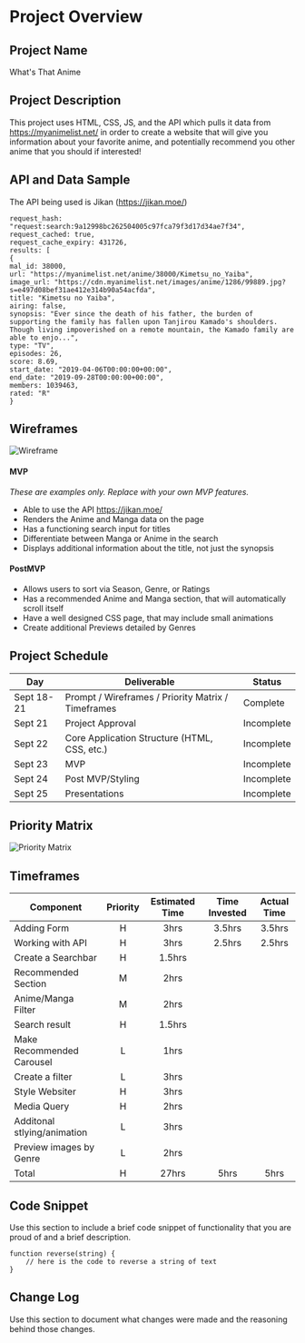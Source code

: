 # Project Overview

## Project Name

What's That Anime

## Project Description

This project uses HTML, CSS, JS, and the API which pulls it data from https://myanimelist.net/ in order to create a website that will give you information about your favorite anime, and potentially recommend you other anime that you should if interested!

## API and Data Sample

The API being used is Jikan (https://jikan.moe/)

	request_hash: "request:search:9a12998bc262504005c97fca79f3d17d34ae7f34",
	request_cached: true,
	request_cache_expiry: 431726,
	results: [
	{
	mal_id: 38000,
	url: "https://myanimelist.net/anime/38000/Kimetsu_no_Yaiba",
	image_url: "https://cdn.myanimelist.net/images/anime/1286/99889.jpg?s=e497d08bef31ae412e314b90a54acfda",
	title: "Kimetsu no Yaiba",
	airing: false,
	synopsis: "Ever since the death of his father, the burden of supporting the family has fallen upon Tanjirou Kamado's shoulders. Though living impoverished on a remote mountain, the Kamado family are able to enjo...",
	type: "TV",
	episodes: 26,
	score: 8.69,
	start_date: "2019-04-06T00:00:00+00:00",
	end_date: "2019-09-28T00:00:00+00:00",
	members: 1039463,
	rated: "R"
	}

## Wireframes

![Wireframe](https://i.imgur.com/kEY8BtB.jpg)

#### MVP 
*These are examples only. Replace with your own MVP features.*

- Able to use the API https://jikan.moe/
- Renders the Anime and Manga data on the page 
- Has a functioning search input for titles
- Differentiate between Manga or Anime in the search
- Displays additional information about the title, not just the synopsis

#### PostMVP  

- Allows users to sort via Season, Genre, or Ratings
- Has a recommended Anime and Manga section, that will automatically scroll itself
- Have a well designed CSS page, that may include small animations
- Create additional Previews detailed by Genres

## Project Schedule

|  Day | Deliverable | Status
|---|---| ---|
|Sept 18-21| Prompt / Wireframes / Priority Matrix / Timeframes | Complete
|Sept 21| Project Approval | Incomplete
|Sept 22| Core Application Structure (HTML, CSS, etc.) | Incomplete
|Sept 23| MVP | Incomplete
|Sept 24| Post MVP/Styling | Incomplete
|Sept 25| Presentations | Incomplete

## Priority Matrix

![Priority Matrix](https://i.imgur.com/uIp8OJG.jpg)

## Timeframes

| Component | Priority | Estimated Time | Time Invested | Actual Time |
| --- | :---: |  :---: | :---: | :---: |
| Adding Form | H | 3hrs| 3.5hrs | 3.5hrs |
| Working with API | H | 3hrs| 2.5hrs | 2.5hrs |
| Create a Searchbar | H | 1.5hrs | | |
| Recommended Section | M | 2hrs | | |
| Anime/Manga Filter | M | 2hrs| | |
| Search result | H | 1.5hrs | | |
| Make Recommended Carousel | L | 1hrs | | |
| Create a filter | L | 3hrs | | |
| Style Websiter | H | 3hrs | | |
| Media Query | H | 2hrs | | |
| Additonal stlying/animation | L | 3hrs | | |
| Preview images by Genre | L | 2hrs | | |
| Total | H | 27hrs| 5hrs | 5hrs |

## Code Snippet

Use this section to include a brief code snippet of functionality that you are proud of and a brief description.  

```
function reverse(string) {
	// here is the code to reverse a string of text
}
```

## Change Log
 Use this section to document what changes were made and the reasoning behind those changes.  
